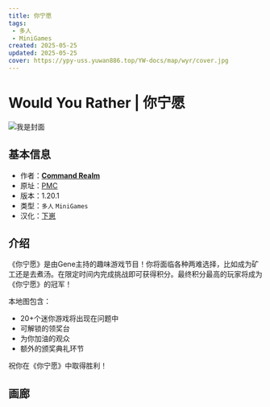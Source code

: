 ```yaml
---
title: 你宁愿
tags: 
 - 多人
 - MiniGames
created: 2025-05-25
updated: 2025-05-25
cover: https://ypy-uss.yuwan886.top/YW-docs/map/wyr/cover.jpg
---
```


# Would You Rather | 你宁愿
![我是封面](https://ypy-uss.yuwan886.top/YW-docs/map/wyr/cover.jpg)
## 基本信息

- 作者：[**Command Realm**](https://www.planetminecraft.com/member/command_realm/)
- 原址：[PMC](https://www.planetminecraft.com/project/would-you-rather-4897801/)
- 版本：1.20.1
- 类型：`多人` `MiniGames`
- 汉化：[下崽](https://pan.quark.cn/s/6aacf7b7dee8)

## 介绍

《你宁愿》是由Gene主持的趣味游戏节目！你将面临各种两难选择，比如成为矿工还是去煮汤。在限定时间内完成挑战即可获得积分。最终积分最高的玩家将成为《你宁愿》的冠军！

本地图包含：
- 20+个迷你游戏将出现在问题中
- 可解锁的领奖台
- 为你加油的观众
- 额外的颁奖典礼环节

祝你在《你宁愿》中取得胜利！

## 画廊

<Gallery :images="[
  { src: 'https://ypy-uss.yuwan886.top/YW-docs/map/wyr/1.png' },
  { src: 'https://ypy-uss.yuwan886.top/YW-docs/map/wyr/2.png' }
]" />